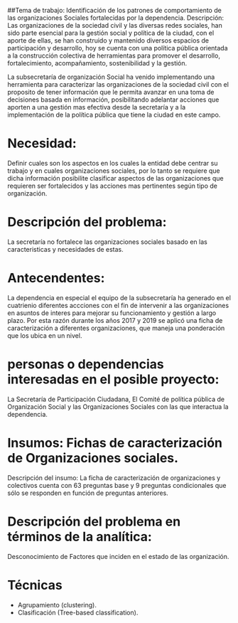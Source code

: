 ##Tema de trabajo: Identificación de los patrones de comportamiento de las organizaciones Sociales fortalecidas por la dependencia.
Descripción:
Las organizaciones de la sociedad civil y las diversas redes sociales, han sido parte esencial para la gestión social y política de la ciudad, con el aporte de ellas, se han construido y mantenido diversos espacios de participación y desarrollo, hoy se cuenta con una política pública orientada a la construcción colectiva de herramientas para promover el desarrollo, fortalecimiento, acompañamiento, sostenibilidad y la gestión.

La subsecretaría de organización Social ha venido implementando una herramienta para caracterizar las organizaciones de la sociedad civil con el proposito de tener información que le permita avanzar en una toma de decisiones basada en información, posibilitando adelantar acciones que aporten a una gestión mas efectiva desde la secretaría y a la implementación de la política pública que tiene la ciudad en este campo.

# Necesidad:
Definir cuales son los aspectos en los cuales la entidad debe centrar su trabajo y en cuales organizaciones sociales, por lo tanto se requiere que dicha información posibilite clasificar aspectos de las organizaciones que requieren ser fortalecidos y las acciones mas pertinentes según tipo de organización.

# Descripción del problema:
La secretaría no fortalece las organizaciones sociales basado en las caracteristicas y necesidades de estas.

# Antecendentes:
La dependencia en especial el equipo de la subsecretaría ha generado en el cuatrienio diferentes accciones con el fin de intervenir a las organizaciones en asuntos de interes para mejorar su funcionamiento y gestión a largo plazo. Por esta razón durante los años 2017 y 2019 se aplicó una ficha de caracterización a diferentes organizaciones, que maneja una ponderación que los ubica en un nivel.

# personas o dependencias interesadas en el posible proyecto:
La Secretaría de Participación Ciudadana, El Comité de política pública de Organización Social y las Organizaciones Sociales con las que interactua la dependencia.

# Insumos: Fichas de caracterización de Organizaciones sociales.
Descripción del insumo:
La ficha de caracterización de organizaciones y colectivos cuenta con 63 preguntas base y 9 preguntas condicionales que sólo se responden en función de preguntas anteriores. 

# Descripción del problema en términos de la analítica:
Desconocimiento de Factores que inciden en el estado de las organización.

# Técnicas
-	Agrupamiento (clustering).
-	Clasificación (Tree-based classification).
